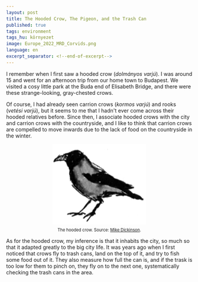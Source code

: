 ```yaml
---
layout: post
title: The Hooded Crow, The Pigeon, and the Trash Can
published: true
tags: environment
tags_hu: környezet
image: Europe_2022_MRD_Corvids.png
language: en
excerpt_separator: <!--end-of-excerpt-->
---
```

I remember when I first saw a hooded crow (*dolmányos varjú*). I was around 15 and went for an afternoon trip from our home town to Budapest. We visited a cosy little park at the Buda end of Elisabeth Bridge, and there were these strange-looking, gray-chested crows.
<!--end-of-excerpt-->

Of course, I had already seen carrion crows (*kormos varjú*) and rooks (*vetési varjú*), but it seems to me that I hadn't ever come across their hooded relatives before. Since then, I associate hooded crows with the city and carrion crows with the countryside, and I like to think that carrion crows are compelled to move inwards due to the lack of food on the countryside in the winter.

<div style="text-align:center"><img src="/assets/Europe_2022_MRD_Corvids.png" width="50%"></div>

<div style="margin-block-start: 0.5em;margin-block-end: 0.5em;font-size: 80%;text-align:center">The hooded crow. Source: <a href="https://commons.wikimedia.org/wiki/File:Europe_2022_MRD_Corvids.tiff" target="_blank">Mike Dickinson</a>.</div>

As for the hooded crow, my inference is that it inhabits the city, so much so that it adapted greatly to the big city life. It was years ago when I first noticed that crows fly to trash cans, land on the top of it, and try to fish some food out of it. They also measure how full the can is, and if the trask is too low for them to pinch on, they fly on to the next one, systematically checking the trash cans in the area.

